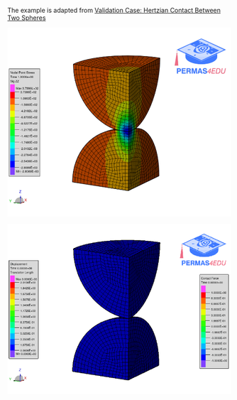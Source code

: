The example is adapted from [Validation Case: Hertzian Contact Between Two Spheres](https://www.simscale.com/docs/validation-cases/hertzian-contact-between-two-spheres/)

![$$ \sigma_{zz}$$](sigma_zz.png)

![Hertzian contact](hertzian.gif)
